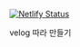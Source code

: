 [![Netlify Status](https://api.netlify.com/api/v1/badges/c77e0307-1cad-4908-aa17-dddb5a3d629b/deploy-status)](https://app.netlify.com/sites/soolog/deploys)

velog 따라 만들기

